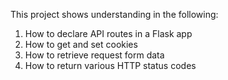 This project shows understanding in the following:

1. How to declare API routes in a Flask app
2. How to get and set cookies
3. How to retrieve request form data
4. How to return various HTTP status codes
